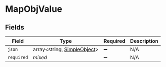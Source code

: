 # MapObjValue


## Fields

| Field                                                              | Type                                                               | Required                                                           | Description                                                        |
| ------------------------------------------------------------------ | ------------------------------------------------------------------ | ------------------------------------------------------------------ | ------------------------------------------------------------------ |
| `json`                                                             | array<string, [SimpleObject](../../models/shared/SimpleObject.md)> | :heavy_minus_sign:                                                 | N/A                                                                |
| `required`                                                         | *mixed*                                                            | :heavy_minus_sign:                                                 | N/A                                                                |